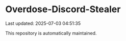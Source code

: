 # Overdose-Discord-Stealer

Last updated: 2025-07-03 04:51:35

This repository is automatically maintained.
